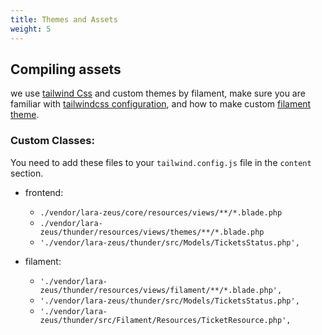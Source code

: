 ```yaml
---
title: Themes and Assets
weight: 5
---
```


## Compiling assets

we use [tailwind Css](https://tailwindcss.com/) and custom themes by filament, make sure you are familiar with [tailwindcss configuration](https://tailwindcss.com/docs/configuration), and how to make custom [filament theme](https://filamentphp.com/docs/3.x/admin/appearance#building-themes).

### Custom Classes:

You need to add these files to your `tailwind.config.js` file in the `content` section.

* frontend:
  * `./vendor/lara-zeus/core/resources/views/**/*.blade.php`
  * `./vendor/lara-zeus/thunder/resources/views/themes/**/*.blade.php`
  * `'./vendor/lara-zeus/thunder/src/Models/TicketsStatus.php',`

* filament:
  * `'./vendor/lara-zeus/thunder/resources/views/filament/**/*.blade.php',`
  * `'./vendor/lara-zeus/thunder/src/Models/TicketsStatus.php',`
  * `'./vendor/lara-zeus/thunder/src/Filament/Resources/TicketResource.php',`
